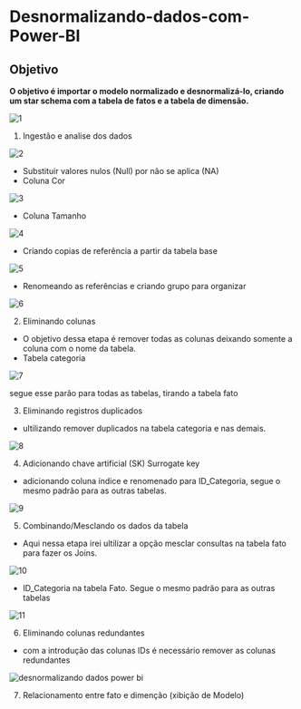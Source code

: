 # Desnormalizando-dados-com-Power-BI

## Objetivo

**O objetivo é importar o modelo normalizado e desnormalizá-lo, criando um star schema com a tabela de fatos e a tabela de dimensão.**

![1](https://github.com/JulioMancini/Desnormalizando-dados-com-Power-BI/assets/145502330/d06760d8-ee02-454a-9556-0cfa04426ab3)

1. Ingestão e analise dos dados

![2](https://github.com/JulioMancini/Desnormalizando-dados-com-Power-BI/assets/145502330/672a24ba-03d3-4fb3-b71e-4a83fbc361e6)

* Substituir valores nulos (Null) por não se aplica (NA)
* Coluna Cor

![3](https://github.com/JulioMancini/Desnormalizando-dados-com-Power-BI/assets/145502330/9bcd02b6-4ab1-407a-bbb4-ac2109dd820d)

* Coluna Tamanho

![4](https://github.com/JulioMancini/Desnormalizando-dados-com-Power-BI/assets/145502330/f1d00eda-3095-4661-9dba-ab5d1f410a86)

* Criando copias de referência a partir da tabela base

![5](https://github.com/JulioMancini/Desnormalizando-dados-com-Power-BI/assets/145502330/353d2d80-258b-4cb2-a7cc-eb49c5dda39b)

* Renomeando as referências e criando grupo para organizar

![6](https://github.com/JulioMancini/Desnormalizando-dados-com-Power-BI/assets/145502330/b97215c5-30b3-4e12-9024-86aca4bbd716)

2. Eliminando colunas

* O objetivo dessa etapa é remover todas as colunas deixando somente a coluna com o nome da tabela.
* Tabela categoria
  
![7](https://github.com/JulioMancini/Desnormalizando-dados-com-Power-BI/assets/145502330/5a278cf1-dd20-40e8-a89d-3d0690b2349d)

segue esse parão para todas as tabelas, tirando a tabela fato

3. Eliminando registros duplicados

* ultilizando remover duplicados na tabela categoria e nas demais.

![8](https://github.com/JulioMancini/Desnormalizando-dados-com-Power-BI/assets/145502330/8220be4d-c043-4872-a485-946a74f4b8c3)

4. Adicionando chave artificial (SK) Surrogate key

* adicionando coluna índice e renomenado para ID_Categoria, segue o mesmo padrão para as outras tabelas.

![9](https://github.com/JulioMancini/Desnormalizando-dados-com-Power-BI/assets/145502330/a562cf05-18f7-4a0b-85ba-957a354d6c75)

5. Combinando/Mesclando os dados da tabela

* Aqui nessa etapa irei ultilizar a opção mesclar consultas na tabela fato para fazer os Joins.

![10](https://github.com/JulioMancini/Desnormalizando-dados-com-Power-BI/assets/145502330/1cd77b7b-ea97-4602-aa01-eabfa5420053)

* ID_Categoria na tabela Fato. Segue o mesmo padrão para as outras tabelas

![11](https://github.com/JulioMancini/Desnormalizando-dados-com-Power-BI/assets/145502330/a8ac6606-2e83-40bf-bf5f-b9785e029a08) 

6. Eliminando colunas redundantes

* com a introdução das colunas IDs é necessário remover as colunas redundantes
  
![desnormalizando dados power bi](https://github.com/JulioMancini/Desnormalizando-dados-com-Power-BI/assets/145502330/dc1d55a2-507a-41c2-9168-1f6f9808bebe)

7. Relacionamento entre fato e dimenção (xibição de Modelo)




